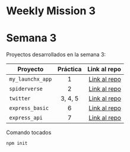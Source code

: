 # Weekly Mission 3

# Semana 3

Proyectos desarrollados en la semana 3:

| Proyecto           | Práctica |                                                             Link al repo |
| ------------------ | :-------: | -----------------------------------------------------------------------: |
| `my_launchx_app` |     1     | [Link al repo](https://github.com/CesarLuilly/my_launchx_app) |
| `spiderverse`    |     2     | [Link al repo](https://github.com/CesarLuilly/spiderverse) |
| `twitter`        |  3, 4, 5  | [Link al repo](https://github.com/CesarLuilly/twitterBasic) |
| `express_basic`  |     6     | [Link al repo](https://github.com/CesarLuilly/express_basic) |
| `express_api`    |     7     | [Link al repo](https://github.com/CesarLuilly/express_api) |

Comando tocados

```
npm init

```
